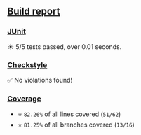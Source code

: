 ## [Build report](https://my-jenkins-instance/job/build/130/)

### [JUnit](https://my-jenkins-instance/job/build/130/testReport/)

:sunny: 5/5 tests passed, over 0.01 seconds.

### [Checkstyle](https://my-jenkins-instance/job/build/130/checkstyleResult/)

:white_check_mark: No violations found!

### [Coverage](https://my-jenkins-instance/job/build/130/cobertura/)

* :star: `82.26%` of all lines covered (`51/62`)
* :star: `81.25%` of all branches covered (`13/16`)
